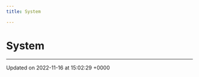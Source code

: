 ```yaml
---
title: System

---
```


# System








-------------------------------

Updated on 2022-11-16 at 15:02:29 +0000